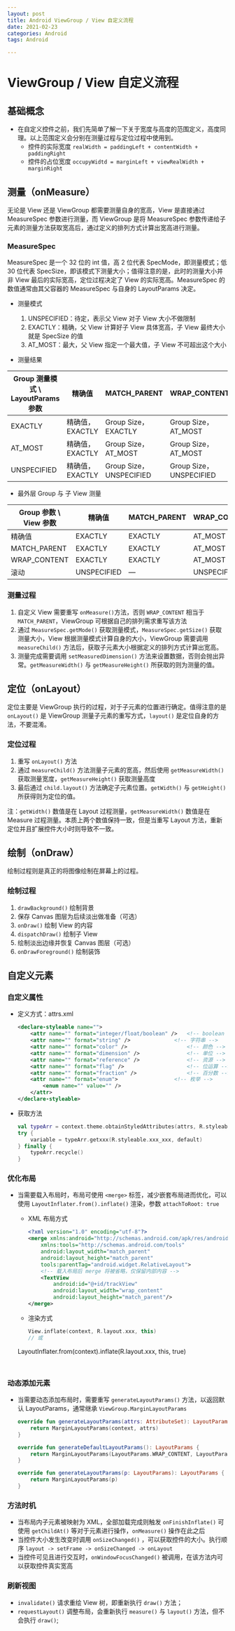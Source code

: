 ```yaml
---
layout: post
title: Android ViewGroup / View 自定义流程
date: 2021-02-23
categories: Android
tags: Android

---
```


# ViewGroup / View 自定义流程

## 基础概念

- 在自定义控件之前，我们先简单了解一下关于宽度与高度的范围定义，高度同理。以上范围定义会分别在测量过程与定位过程中使用到。
  - 控件的实际宽度 `realWidth = paddingLeft + contentWidth + paddingRight`
  - 控件的占位宽度 `occupyWidtd = marginLeft + viewRealWidth + marginRight`

## 测量（onMeasure）

无论是 View 还是 ViewGroup 都需要测量自身的宽高，View 是直接通过 MeasureSpec 参数进行测量，而 ViewGroup 是将 MeasureSpec 参数传递给子元素的测量方法获取宽高后，通过定义的排列方式计算出宽高进行测量。

### MeasureSpec 

MeasureSpec 是一个 32 位的 int 值，高 2 位代表 SpecMode，即测量模式；低 30 位代表 SpecSize，即该模式下测量大小；值得注意的是，此时的测量大小并非 View 最后的实际宽高，定位过程决定了 View 的实际宽高。MeasureSpec 的数值通常由其父容器的 MeasureSpec 与自身的 LayoutParams 决定。

- 测量模式
  1. UNSPECIFIED：待定，表示父 View 对子 View 大小不做限制
  2. EXACTLY：精确，父 View 计算好子 View 具体宽高，子 View 最终大小就是 SpecSize 的值
  3. AT_MOST：最大，父 View 指定一个最大值，子 View 不可超出这个大小

- 测量结果

| Group 测量模式 \ LayoutParams 参数 | 精确值          | MATCH_PARENT            | WRAP_CONTENT            |
| ---------------------------------- | --------------- | ----------------------- | ----------------------- |
| EXACTLY                            | 精确值，EXACTLY | Group Size，EXACTLY     | Group Size，AT_MOST     |
| AT_MOST                            | 精确值，EXACTLY | Group Size，AT_MOST     | Group Size，AT_MOST     |
| UNSPECIFIED                        | 精确值，EXACTLY | Group Size，UNSPECIFIED | Group Size，UNSPECIFIED |

- 最外层 Group 与 子 View 测量

| Group 参数 \ View 参数 | 精确值      | MATCH_PARENT | WRAP_CONTENT |
| ---------------------- | ----------- | ------------ | ------------ |
| 精确值                 | EXACTLY     | EXACTLY      | AT_MOST      |
| MATCH_PARENT           | EXACTLY     | EXACTLY      | AT_MOST      |
| WRAP_CONTENT           | EXACTLY     | EXACTLY      | AT_MOST      |
| 滚动                   | UNSPECIFIED | —            | UNSPECIFIED  |

### 测量过程

1. 自定义 View 需要重写 `onMeasure()`方法，否则 `WRAP_CONTENT` 相当于 `MATCH_PARENT`，ViewGroup 可根据自己的排列需求重写该方法
2. 通过 `MeasureSpec.getMode()` 获取测量模式，`MeasureSpec.getSize()` 获取测量大小，View 根据测量模式计算自身的大小，ViewGroup 需要调用 `measureChild()` 方法后，获取子元素大小根据定义的排列方式计算出宽高。
3. 测量完成需要调用 `setMeasuredDimension()` 方法来设置数据，否则会抛出异常。`getMeasureWidth()` 与 `getMeasureHeight()` 所获取的则为测量的值。

## 定位（onLayout）

定位主要是 ViewGroup 执行的过程，对于子元素的位置进行确定。值得注意的是 `onLayout()` 是 ViewGroup 测量子元素的重写方式，`layout()` 是定位自身的方法，不要混淆。

### 定位过程

1. 重写 `onLayout()` 方法
2. 通过 `measureChild()` 方法测量子元素的宽高，然后使用 `getMeasureWidth()` 获取测量宽度，`getMeasureHeight()` 获取测量高度
3. 最后通过 `child.layout()` 方法确定子元素位置。`getWidth()` 与 `getHeight()` 所获得则为定位的值。

注：`getWidth()` 数值是在 Layout 过程测量，`getMeasureWidth()` 数值是在 Measure 过程测量。本质上两个数值保持一致，但是当重写 Layout 方法，重新定位并且扩展控件大小时则导致不一致。 

## 绘制（onDraw）

绘制过程则是真正的将图像绘制在屏幕上的过程。

### 绘制过程

1. `drawBackground()` 绘制背景
2. 保存 Canvas 图层为后续淡出做准备（可选）
3. `onDraw()` 绘制 View 的内容
4. `dispatchDraw()` 绘制子 View
5. 绘制淡出边缘并恢复 Canvas 图层（可选）
6. `onDrawForeground()` 绘制装饰

## 自定义元素

### 自定义属性

- 定义方式：attrs.xml

  ```xml
  <declare-styleable name="">
      <attr name="" format="integer/float/boolean" />	<!-- boolean -->
      <attr name="" format="string" />				<!-- 字符串 -->
      <attr name="" format="color" />					<!-- 颜色 -->
      <attr name="" format="dimension" />				<!-- 单位 -->
      <attr name="" format="reference" />				<!-- 资源 -->
      <attr name="" format="flag" />					<!-- 位运算 -->
      <attr name="" format="fraction" />				<!-- 百分数 -->
      <attr name="" format="enum">					<!-- 枚举 -->
          <enum name="" value="" />
      </attr>
  </declare-styleable>
  ```

- 获取方法

  ```kotlin
  val typeArr = context.theme.obtainStyledAttributes(attrs, R.styleable.xxx, 0, 0)
  try {
      variable = typeArr.getxxx(R.styleable.xxx_xxx, default)
  } finally {
      typeArr.recycle()
  }
  ```

### 优化布局

- 当需要载入布局时，布局可使用 `<merge>` 标签，减少嵌套布局进而优化，可以使用 `LayoutInflater.from().inflate()` 渲染，参数 `attachToRoot: true`

  - XML 布局方式

    ```xml
    <?xml version="1.0" encoding="utf-8"?>
    <merge xmlns:android="http://schemas.android.com/apk/res/android"
        xmlns:tools="http://schemas.android.com/tools"
        android:layout_width="match_parent"
        android:layout_height="match_parent"
        tools:parentTag="android.widget.RelativeLayout">
        <!-- 载入布局后 merge 将被省略，仅保留内部内容 -->
        <TextView
            android:id="@+id/trackView"
            android:layout_width="wrap_content"
            android:layout_height="match_parent"/>
    </merge>
    ```

  - 渲染方式

    ```kotlin
    View.inflate(context, R.layout.xxx, this)
    // 或
  LayoutInflater.from(context).inflate(R.layout.xxx, this, true)
    ```
    

### 动态添加元素

- 当需要动态添加布局时，需要重写 `generateLayoutParams()` 方法，以返回默认 LayoutParams，通常继承 `ViewGroup.MarginLayoutParams`

  ```kotlin
  override fun generateLayoutParams(attrs: AttributeSet): LayoutParams {
      return MarginLayoutParams(context, attrs)
  }
  
  override fun generateDefaultLayoutParams(): LayoutParams {
      return MarginLayoutParams(LayoutParams.WRAP_CONTENT, LayoutParams.WRAP_CONTENT)
  }
  
  override fun generateLayoutParams(p: LayoutParams): LayoutParams {
      return MarginLayoutParams(p)
  }
  ```

### 方法时机

- 当布局内子元素被映射为 XML，全部加载完成则触发 `onFinishInflate()` 可使用 `getChildAt()` 等对于元素进行操作，`onMeasure()` 操作在此之后
- 当控件大小发生改变时调用 `onSizeChanged()` ，可以获取控件的大小。执行顺序 `layout -> setFrame -> onSizeChanged -> onLayout`
- 当控件可见且进行交互时，`onWindowFocusChanged()` 被调用，在该方法内可以获取控件真实宽高

### 刷新视图

- `invalidate()` 请求重绘 View 树，即重新执行 `draw()` 方法；
- `requestLayout()` 调整布局，会重新执行 `measure()` 与 `layout()` 方法，但不会执行 `draw()`;





